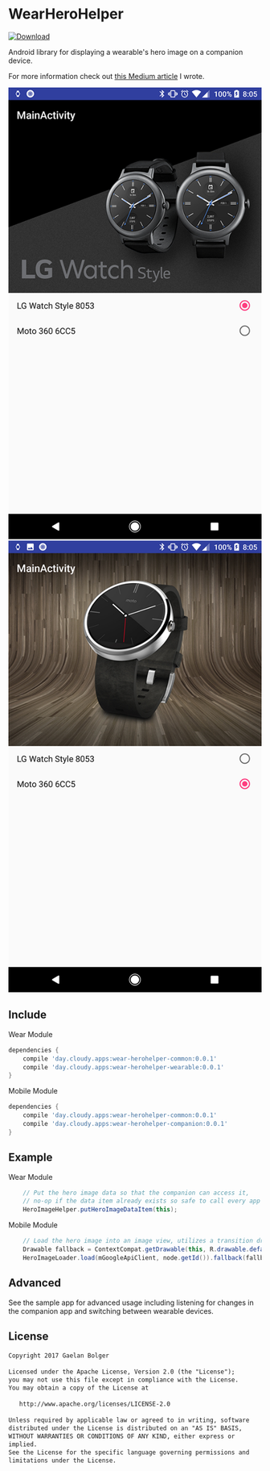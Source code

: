 WearHeroHelper
=======
[ ![Download](https://api.bintray.com/packages/gaelan-bolger/maven/day.cloudy.apps.wear-herohelper-common/images/download.svg) ](https://bintray.com/gaelan-bolger/maven/day.cloudy.apps.wear-herohelper-common/_latestVersion)

Android library for displaying a wearable's hero image on a companion device.

For more information check out [this Medium article][1] I wrote.

![](website/static/Screenshot_20170806-200540.png)
![](website/static/Screenshot_20170806-200549.png)


Include
--------

Wear Module
```groovy
dependencies {
	compile 'day.cloudy.apps:wear-herohelper-common:0.0.1'
	compile 'day.cloudy.apps:wear-herohelper-wearable:0.0.1'
}
```

Mobile Module
```groovy
dependencies {
	compile 'day.cloudy.apps:wear-herohelper-common:0.0.1'
	compile 'day.cloudy.apps:wear-herohelper-companion:0.0.1'
}
```


Example
--------
	
Wear Module
```java
	// Put the hero image data so that the companion can access it,
	// no-op if the data item already exists so safe to call every app start
	HeroImageHelper.putHeroImageDataItem(this);
```

Mobile Module
```java
	// Load the hero image into an image view, utilizes a transition drawable
	Drawable fallback = ContextCompat.getDrawable(this, R.drawable.default_hero);
	HeroImageLoader.load(mGoogleApiClient, node.getId()).fallback(fallback).into(mHeroImage);
```

Advanced
--------

See the sample app for advanced usage including listening for changes in the companion app and switching between wearable devices.
		
License
--------

    Copyright 2017 Gaelan Bolger

    Licensed under the Apache License, Version 2.0 (the "License");
    you may not use this file except in compliance with the License.
    You may obtain a copy of the License at

       http://www.apache.org/licenses/LICENSE-2.0

    Unless required by applicable law or agreed to in writing, software
    distributed under the License is distributed on an "AS IS" BASIS,
    WITHOUT WARRANTIES OR CONDITIONS OF ANY KIND, either express or implied.
    See the License for the specific language governing permissions and
    limitations under the License.
	
 [1]: https://medium.com/@bolger.g/android-wear-hero-e12a45a954fa

